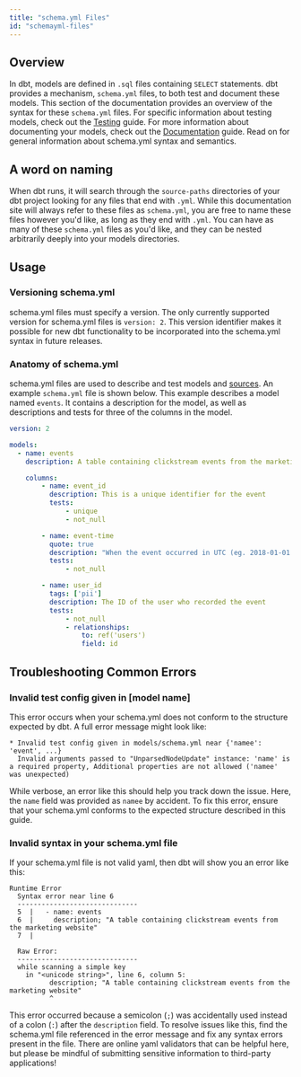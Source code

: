 ```yaml
---
title: "schema.yml Files"
id: "schemayml-files"
---
```


## Overview
In dbt, models are defined in `.sql` files containing `SELECT` statements. dbt provides a mechanism, `schema.yml` files, to both test and document these models. This section of the documentation provides an overview of the syntax for these `schema.yml` files. For specific information about testing models, check out the [Testing](testing) guide. For more information about documenting your models, check out the [Documentation](documentation) guide. Read on for general information about schema.yml syntax and semantics.

## A word on naming
When dbt runs, it will search through the `source-paths` directories of your dbt project looking for any files that end with `.yml`. While this documentation site will always refer to these files as `schema.yml`, you are free to name these files however you'd like, as long as they end with `.yml`. You can have as many of these `schema.yml` files as you'd like, and they can be nested arbitrarily deeply into your models directories.

## Usage

### Versioning schema.yml

schema.yml files must specify a version. The only currently supported version for schema.yml files is `version: 2`. This version identifier makes it possible for new dbt functionality to be incorporated into the schema.yml syntax in future releases.

### Anatomy of schema.yml
schema.yml files are used to describe and test models and [sources](using-sources). An example `schema.yml` file is shown below. This example describes a model named `events`. It contains a description for the model, as well as descriptions and tests for three of the columns in the model.

<File name='models/snowplow/events/schema.yml'>

```yaml
version: 2

models:
  - name: events
    description: A table containing clickstream events from the marketing website

    columns:
        - name: event_id
          description: This is a unique identifier for the event
          tests:
              - unique
              - not_null

        - name: event-time
          quote: true
          description: "When the event occurred in UTC (eg. 2018-01-01 12:00:00)"
          tests:
              - not_null

        - name: user_id
          tags: ['pii']
          description: The ID of the user who recorded the event
          tests:
              - not_null
              - relationships:
                  to: ref('users')
                  field: id
```

</File>



## Troubleshooting Common Errors

### Invalid test config given in [model name]

This error occurs when your schema.yml does not conform to the structure expected by dbt. A full error message might look like:
```
* Invalid test config given in models/schema.yml near {'namee': 'event', ...}
  Invalid arguments passed to "UnparsedNodeUpdate" instance: 'name' is a required property, Additional properties are not allowed ('namee' was unexpected)
```

While verbose, an error like this should help you track down the issue. Here, the `name` field was provided as `namee` by accident. To fix this error, ensure that your schema.yml conforms to the expected structure described in this guide.

### Invalid syntax in your schema.yml file

If your schema.yml file is not valid yaml, then dbt will show you an error like this:

```
Runtime Error
  Syntax error near line 6
  ------------------------------
  5  |   - name: events
  6  |     description; "A table containing clickstream events from the marketing website"
  7  |

  Raw Error:
  ------------------------------
  while scanning a simple key
    in "<unicode string>", line 6, column 5:
          description; "A table containing clickstream events from the marketing website"
          ^

```

This error occurred because a semicolon (`;`) was accidentally used instead of a colon (`:`) after the `description` field. To resolve issues like this, find the schema.yml file referenced in the error message and fix any syntax errors present in the file. There are online yaml validators that can be helpful here, but please be mindful of submitting sensitive information to third-party applications!
